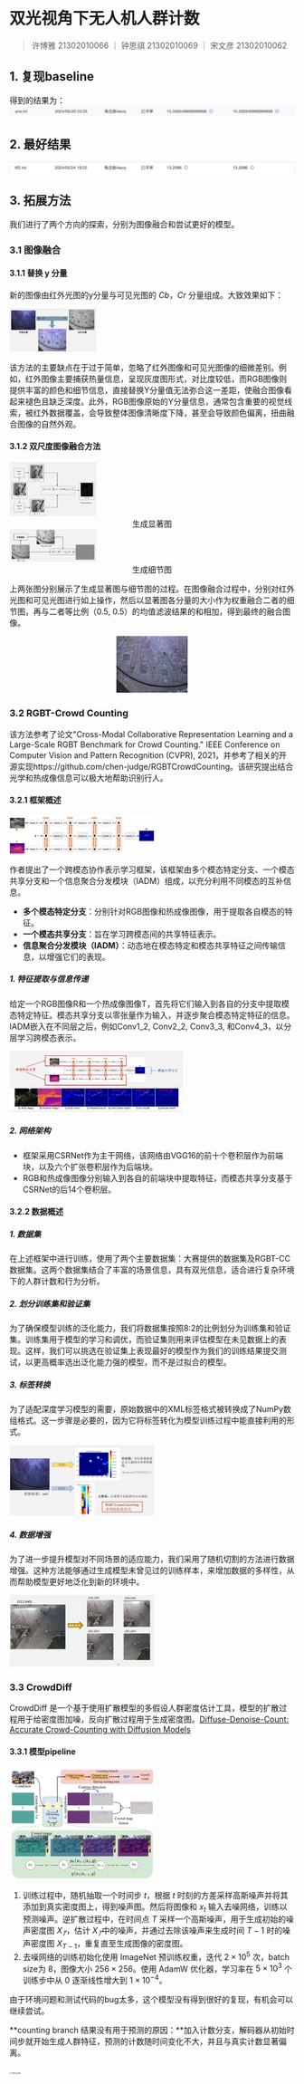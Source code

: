 # 双光视角下无人机人群计数

> 许博雅 21302010066 ｜ 钟思祺 21302010069 ｜ 宋文彦 21302010062

## 1. 复现baseline

得到的结果为：
<img src="./img/baseline.png" style="zoom:50%;" />

## 2. 最好结果
<img src="./img/tif.png" style="zoom:50%;" />

## 3. 拓展方法

我们进行了两个方向的探索，分别为图像融合和尝试更好的模型。

### 3.1 图像融合

#### 3.1.1 替换 y 分量
新的图像由红外光图的y分量与可见光图的 $Cb$，$Cr$ 分量组成。大致效果如下：

<img src="./img/替换y分量.png" alt="替换y分量" style="zoom:15%;" />

该方法的主要缺点在于过于简单，忽略了红外图像和可见光图像的细微差别。例如，红外图像主要捕获热量信息，呈现灰度图形式，对比度较低，而RGB图像则提供丰富的颜色和细节信息，直接替换Y分量值无法弥合这一差距，使融合图像看起来褪色且缺乏深度。此外，RGB图像原始的Y分量信息，通常包含重要的视觉线索，被红外数据覆盖，会导致整体图像清晰度下降，甚至会导致颜色偏离，扭曲融合图像的自然外观。

#### 3.1.2 双尺度图像融合方法
<img src="./img/显著图.png" style="zoom: 15%;" />

<div style="text-align: center;">生成显著图</div>

<img src="./img/细节图.png" style="zoom: 15%;" />

<div style="text-align: center;">生成细节图</div>

上两张图分别展示了生成显著图与细节图的过程。在图像融合过程中，分别对红外光图和可见光图进行如上操作，然后以显著图各分量的大小作为权重融合二者的细节图，再与二者等比例（0.5, 0.5）的均值滤波结果的和相加，得到最终的融合图像。
<div style="text-align: center;">
    <img src="./img/tif结果.png" alt="描述" style="width: 25%;"/>
</div>

### 3.2 RGBT-Crowd Counting

该方法参考了论文"Cross-Modal Collaborative Representation Learning and a Large-Scale RGBT Benchmark for Crowd Counting." IEEE Conference on Computer Vision and Pattern Recognition (CVPR), 2021，并参考了相关的开源实现https://github.com/chen-judge/RGBTCrowdCounting。该研究提出结合光学和热成像信息可以极大地帮助识别行人。

#### 3.2.1 框架概述

<img src=".\img\method.png" style="zoom: 25%;" />

作者提出了一个跨模态协作表示学习框架，该框架由多个模态特定分支、一个模态共享分支和一个信息聚合分发模块（IADM）组成，以充分利用不同模态的互补信息。

- **多个模态特定分支**：分别针对RGB图像和热成像图像，用于提取各自模态的特征。
- **一个模态共享分支**：旨在学习跨模态间的共享特征表示。
- **信息聚合分发模块（IADM）**：动态地在模态特定和模态共享特征之间传输信息，以增强它们的表现。

##### 1. 特征提取与信息传递

给定一个RGB图像R和一个热成像图像T，首先将它们输入到各自的分支中提取模态特定特征。模态共享分支以零张量作为输入，并逐步聚合模态特定特征的信息。IADM嵌入在不同层之后，例如Conv1_2, Conv2_2, Conv3_3, 和Conv4_3，以分层学习跨模态表示。

<img src=".\img\特征提取和模式识别.png" style="zoom: 30%;" />

##### 2. 网络架构

- 框架采用CSRNet作为主干网络，该网络由VGG16的前十个卷积层作为前端块，以及六个扩张卷积层作为后端块。
- RGB和热成像图像分别输入到各自的前端块中提取特征，而模态共享分支基于CSRNet的后14个卷积层。

#### 3.2.2 数据概述

##### 1. 数据集

在上述框架中进行训练，使用了两个主要数据集：大赛提供的数据集及RGBT-CC数据集。这两个数据集结合了丰富的场景信息，具有双光信息，适合进行复杂环境下的人群计数和行为分析。

##### 2. 划分训练集和验证集

为了确保模型训练的泛化能力，我们将数据集按照8:2的比例划分为训练集和验证集。训练集用于模型的学习和调优，而验证集则用来评估模型在未见数据上的表现。这样，我们可以挑选在验证集上表现最好的模型作为我们的训练结果提交测试，以更高概率选出泛化能力强的模型，而不是过拟合的模型。

##### 3. 标签转换

为了适配深度学习模型的需要，原始数据中的XML标签格式被转换成了NumPy数组格式。这一步骤是必要的，因为它将标签转化为模型训练过程中能直接利用的形式。

<img src=".\img\标签转换.png" style="zoom: 25%;" />

##### 4. 数据增强

为了进一步提升模型对不同场景的适应能力，我们采用了随机切割的方法进行数据增强。这种方法能够通过生成模型未曾见过的训练样本，来增加数据的多样性，从而帮助模型更好地泛化到新的环境中。

<img src=".\img\数据增强.png" style="zoom: 25%;" />

### 3.3 CrowdDiff

CrowdDiff 是一个基于使用扩散模型的多假设人群密度估计工具，模型的扩散过程用于给密度图加噪，反向扩散过程用于生成密度图。[Diffuse-Denoise-Count: Accurate Crowd-Counting with Diffusion Models](https://arxiv.org/abs/2303.12790v2)

#### 3.3.1 模型pipeline

<img src="./img/crowdDiff工作流程.png" alt="crowdDiff工作流程" style="zoom:25%;" />

1. 训练过程中，随机抽取一个时间步 $t$，根据 $t$ 时刻的方差采样高斯噪声并将其添加到真实密度图上，得到噪声图。然后将图像和 $x_t$ 输入去噪网络，训练以预测噪声。逆扩散过程中，在时间点 $T$ 采样一个高斯噪声，用于生成初始的噪声密度图 $X_𝑇$，估计 $X_𝑇$中的噪声，并通过去除该噪声来生成时间 $T−1$ 时的噪声密度图 $X_{T−1}$，重复直至生成图像的密度图。
3. 去噪网络的训练初始化使用 ImageNet 预训练权重，迭代 $2×10^5$ 次，batch size为 8，图像大小 $256×256$。使用 AdamW 优化器，学习率在 $5×10^3$ 个训练步中从 0 逐渐线性增大到 $1×10^{-4}$。

由于环境问题和测试代码的bug太多，这个模型没有得到很好的复现，有机会可以继续尝试。

**counting branch 结果没有用于预测的原因：**加入计数分支，解码器从初始时间步就开始生成人群特征，预测的计数随时间变化不大，并且与真实计数显著偏离。

<img src="./img/计数分支结果.png" alt="计数分支结果" style="zoom: 20%;" />
